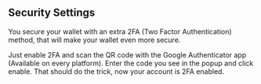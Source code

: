 ## Security Settings

<p>You secure your wallet with an extra 2FA (Two Factor Authentication) method, that will make your wallet even more secure.</p>

<p>Just enable 2FA and scan the QR code with the Google Authenticator app (Available on every platform). Enter the code you see in the popup and click enable.
That should do the trick, now your account is 2FA enabled.</p>

